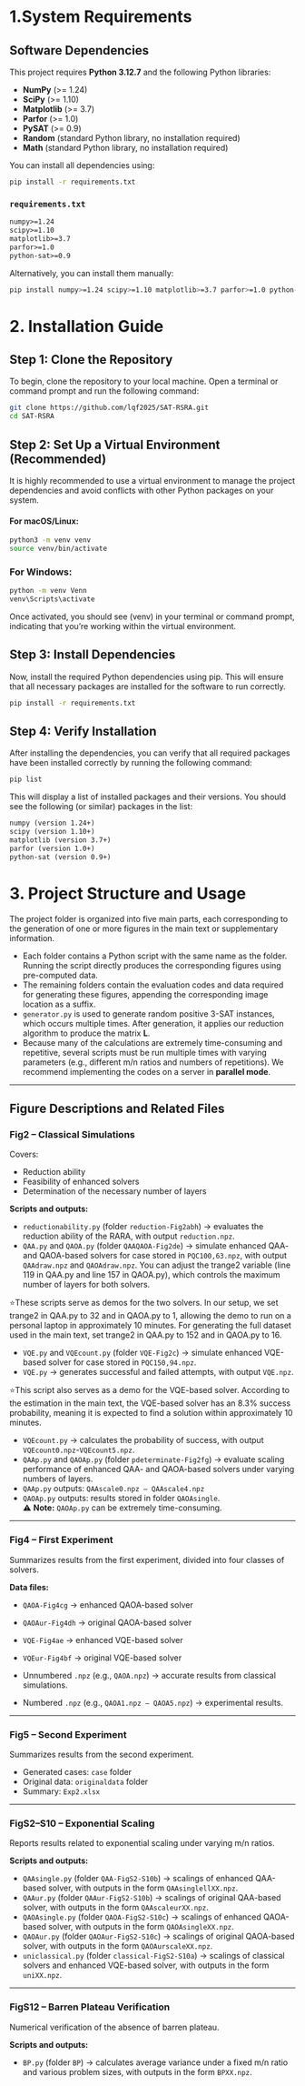 # 1.System Requirements

## Software Dependencies

This project requires **Python 3.12.7** and the following Python libraries:

- **NumPy** (>= 1.24)
- **SciPy** (>= 1.10)
- **Matplotlib** (>= 3.7)
- **Parfor** (>= 1.0)
- **PySAT** (>= 0.9)
- **Random** (standard Python library, no installation required)
- **Math** (standard Python library, no installation required)

You can install all dependencies using:

```bash
pip install -r requirements.txt
```

### `requirements.txt`

```txt
numpy>=1.24
scipy>=1.10
matplotlib>=3.7
parfor>=1.0
python-sat>=0.9
```

Alternatively, you can install them manually:

```bash
pip install numpy>=1.24 scipy>=1.10 matplotlib>=3.7 parfor>=1.0 python-sat>=0.9
```

# 2. Installation Guide

## Step 1: Clone the Repository

To begin, clone the repository to your local machine. Open a terminal or command prompt and run the following command:

```bash
git clone https://github.com/lqf2025/SAT-RSRA.git
cd SAT-RSRA
```

## Step 2: Set Up a Virtual Environment (Recommended)

It is highly recommended to use a virtual environment to manage the project dependencies and avoid conflicts with other Python packages on your system.

#### For macOS/Linux:

```bash
python3 -m venv venv
source venv/bin/activate
```

### For Windows:

```bash
python -m venv Venn
venv\Scripts\activate
```

Once activated, you should see (venv) in your terminal or command prompt, indicating that you’re working within the virtual environment.

## Step 3: Install Dependencies

Now, install the required Python dependencies using pip. This will ensure that all necessary packages are installed for the software to run correctly.

```bash
pip install -r requirements.txt
```


## Step 4: Verify Installation

After installing the dependencies, you can verify that all required packages have been installed correctly by running the following command:

```bash
pip list
```

This will display a list of installed packages and their versions.
You should see the following (or similar) packages in the list:

```txt
numpy (version 1.24+)
scipy (version 1.10+)
matplotlib (version 3.7+)
parfor (version 1.0+)
python-sat (version 0.9+)
```

# 3. Project Structure and Usage

The project folder is organized into five main parts, each corresponding to the generation of one or more figures in the main text or supplementary information.

- Each folder contains a Python script with the same name as the folder. Running the script directly produces the corresponding figures using pre-computed data.
- The remaining folders contain the evaluation codes and data required for generating these figures, appending the corresponding image location as a suffix. 
- `generator.py` is used to generate random positive 3-SAT instances, which occurs multiple times. After generation, it applies our reduction algorithm to produce the matrix **L**.
- Because many of the calculations are extremely time-consuming and repetitive, several scripts must be run multiple times with varying parameters (e.g., different m/n ratios and numbers of repetitions).  We recommend implementing the codes on a server in **parallel mode**.

---

## Figure Descriptions and Related Files

### **Fig2 – Classical Simulations**

Covers:
- Reduction ability
- Feasibility of enhanced solvers
- Determination of the necessary number of layers

**Scripts and outputs:**
- `reductionability.py` (folder `reduction-Fig2abh`) 
→ evaluates the reduction ability of the RARA, with output  `reduction.npz`.
- `QAA.py` and `QAOA.py` (folder `QAAQAOA-Fig2de`) 
→ simulate enhanced QAA- and QAOA-based solvers for case stored in `PQC100,63.npz`, with output `QAAdraw.npz` and  `QAOAdraw.npz`.
You can adjust the trange2 variable (line 119 in QAA.py and line 157 in QAOA.py), which controls the maximum number of layers for both solvers. 

 ⭐These scripts serve as demos for the two solvers. In our setup, we set trange2 in QAA.py to 32 and in QAOA.py to 1, allowing the demo to run on a personal laptop in approximately 10 minutes. For generating the full dataset used in the main text, set trange2 in QAA.py to 152 and in QAOA.py to 16.
- `VQE.py` and `VQEcount.py` (folder `VQE-Fig2c`)  → simulate enhanced VQE-based solver for case stored in `PQC150,94.npz`.
- `VQE.py` → generates successful and failed attempts, with output `VQE.npz`. 

 ⭐This script also serves as a demo for the VQE-based solver. According to the estimation in the main text, the VQE-based solver has an 8.3\% success probability, meaning it is expected to find a solution within approximately 10 minutes.
- `VQEcount.py` → calculates the probability of success, with output `VQEcount0.npz`-`VQEcount5.npz`.
- `QAAp.py` and `QAOAp.py` (folder `pdeterminate-Fig2fg`) → evaluate scaling performance of enhanced QAA- and QAOA-based solvers under varying numbers of layers.  
- `QAAp.py` outputs: `QAAscale0.npz – QAAscale4.npz`  
- `QAOAp.py` outputs: results stored in folder `QAOAsingle`.  
  ⚠️ **Note:** `QAOAp.py` can be extremely time-consuming.

---

### **Fig4 – First Experiment**

Summarizes results from the first experiment, divided into four classes of solvers.

**Data files:**
- `QAOA-Fig4cg` → enhanced QAOA-based solver
- `QAOAur-Fig4dh` → original QAOA-based solver
- `VQE-Fig4ae` → enhanced VQE-based solver
- `VQEur-Fig4bf` → original VQE-based solver

- Unnumbered `.npz` (e.g., `QAOA.npz`) → accurate results from classical simulations.
- Numbered `.npz` (e.g., `QAOA1.npz – QAOA5.npz`) → experimental results.

---

### **Fig5 – Second Experiment**

Summarizes results from the second experiment.

- Generated cases: `case` folder  
- Original data: `originaldata` folder  
- Summary: `Exp2.xlsx`

---

### **FigS2–S10 – Exponential Scaling**

Reports results related to exponential scaling under varying m/n ratios.

**Scripts and outputs:**
- `QAAsingle.py` (folder `QAA-FigS2-S10b`) → scalings of enhanced QAA-based solver, with outputs in the form `QAAsinglellXX.npz`.
- `QAAur.py` (folder `QAAur-FigS2-S10b`) → scalings of original QAA-based solver, with outputs in the form `QAAscaleurXX.npz`.
- `QAOAsingle.py` (folder `QAOA-FigS2-S10c`) → scalings of enhanced QAOA-based solver, with outputs in the form `QAOAsingleXX.npz`.
- `QAOAur.py` (folder `QAOAur-FigS2-S10c`) → scalings of original QAOA-based solver, with outputs in the form `QAOAurscaleXX.npz`.
- `uniclassical.py` (folder `classical-FigS2-S10a`) → scalings of classical solvers and enhanced VQE-based solver, with outputs in the form `uniXX.npz`.

---

### **FigS12 – Barren Plateau Verification**

Numerical verification of the absence of barren plateau.

**Scripts and outputs:**
- `BP.py` (folder `BP`) → calculates average variance under a fixed m/n ratio and various problem sizes, with outputs in the form `BPXX.npz`.


